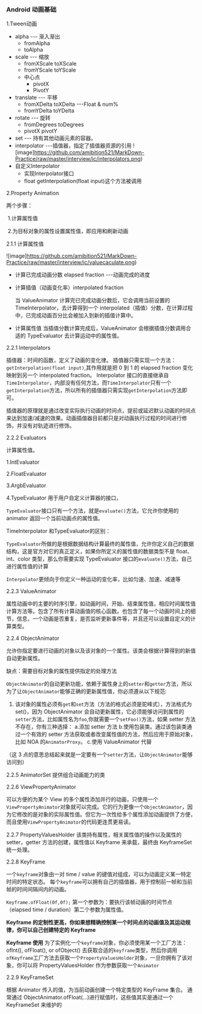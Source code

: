 ### Android 动画基础

1.Tween动画  

* alpha --- 渐入渐出
  * fromAlpha
  * toAlpha
* scale --- 缩放
  * fromXScale toXScale
  * fromYScale toYScale
  * 中心点
    * pivotX
    * PivotY
* translate --- 平移
  * fromXDelta toXDelta     ---Float & num%
  * fromYDelta toYDelta
* rotate  --- 旋转
  * fromDegrees  toDegrees
  * pivotX pivotY
* set --- 持有其他动画元素的容器。
* interpolator ---插值器，指定了插值器资源的引用
![image]https://github.com/amibition521/MarkDown-Practice/raw/master/interview/ic/interpolators.png)
* 自定义Interpolator
  * 实现Interpolator接口
  * float getInterpolation(float input)这个方法被调用

2.Property Animation

两个步骤：

​	1.计算属性值

​	2.为目标对象的属性设置属性值，即应用和刷新动画

2.1.1 计算属性值

![image]https://github.com/amibition521/MarkDown-Practice/raw/master/interview/ic/valuecaculate.png)

* 计算已完成动画分数 elapsed fraction ---动画完成的进度

* 计算插值（动画变化率）interpolated fraction

     当 ValueAnimator 计算完已完成动画分数后，它会调用当前设置的 TimeInterpolator，去计算得到一个 interpolated（插值）分数，在计算过程中，已完成动画百分比会被加入到新的插值计算中。  

* 计算属性值   当插值分数计算完成后，ValueAnimator 会根据插值分数调用合适的 TypeEvaluator 去计算运动中的属性值。

2.2.1  Interpolators

插值器：时间的函数，定义了动画的变化律。
插值器只需实现一个方法：`getInterpolation(float input)`,其作用就是把 0 到 1 的 elapsed fraction 变化映射到另一个 interpolated fraction。 Interpolator 接口的直接继承自`TimeInterpolator`，内部没有任何方法，而`TimeInterpolator`只有一个`getInterpolation`方法，所以所有的插值器只需实现`getInterpolation`方法即可。

插值器的原理就是通过改变实际执行动画的时间点，提前或延迟默认动画的时间点来达到加速/减速的效果。动画插值器目前都只是对动画执行过程的时间进行修饰，并没有对轨迹进行修饰。

2.2.2 Evaluators

计算属性值。

1.IntEvaluator

2.FloatEvaluator

3.ArgbEvaluator

4.TypeEvaluator   用于用户自定义计算器的接口，

`TypeEvaluator`接口只有一个方法，就是`evaluate()`方法，它允许你使用的 animator 返回一个当前动画点的属性值。

TimeInterpolator 和TypeEvaluator的区别：

`TypeEvaluator`所做的是根据数据结构计算最终的属性值，允许你定义自己的数据结构，这是官方对它的真正定义，如果你所定义的属性值的数据类型不是 float、int、color 类型，那么你需要实现 TypeEvaluator 接口的`evaluate()`方法，自己进行属性值的计算

`Interpolator`更倾向于你定义一种运动的变化率，比如匀速、加速、减速等

2.2.3 ValueAnimator

属性动画中的主要的时序引擎，如动画时间，开始、结束属性值，相应时间属性值计算方法等。包含了所有计算动画值的核心函数。也包含了每一个动画时间上的细节，信息，一个动画是否重复，是否监听更新事件等，并且还可以设置自定义的计算类型。

2.2.4 ObjectAnimator

允许你指定要进行动画的对象以及该对象的一个属性。该类会根据计算得到的新值自动更新属性。

缺点：需要目标对象的属性提供指定的处理方法   

`ObjectAnimator`的自动更新功能，依赖于属性身上的`setter`和`getter`方法，所以为了让`ObjectAnimator`能够正确的更新属性值，你必须遵从以下规范:

1. 该对象的属性必须有`get`和`set`方法（方法的格式必须是驼峰式），方法格式为 set()，因为 ObjectAnimator 会自动更新属性，它必须能够访问到属性的`setter`方法，比如属性名为`foo`,你就需要一个`setFoo()`方法，如果 setter 方法不存在，你有三种选择：
   a.添加 setter 方法
   b.使用包装类。通过该包装类通过一个有效的 setter 方法获取或者改变属性值的方法，然后应用于原始对象，比如 NOA 的`AnimatorProxy`。
   c.使用 ValueAnimator 代替

（这 3 点的意思总结起来就是一定要有一个`setter`方法，让`ObjectAnimator`能够访问到）

2.2.5 AnimatorSet    提供组合动画能力的类

2.2.6 ViewPropertyAnimator

可以方便的为某个 View 的多个属性添加并行的动画，只使用一个`ViewPropertyAnimator`对象就可以完成。它的行为更像一个`ObjectAnimator`，因为它修改的是对象的实际属性值。但它为一次性给多个属性添加动画提供了方便，而且使用`ViewPropertyAnimator`的代码更连贯更易读。

2.2.7 PropertyValuesHolder  该类持有属性，相关属性值的操作以及属性的 setter，getter 方法的创建，属性值以 Keyframe 来承载，最终由 KeyframeSet 统一处理。

2.2.8 KeyFrame 

一个`keyframe`对象由一对 time / value 的键值对组成，可以为动画定义某一特定时间的特定状态。
每个`keyframe`可以拥有自己的插值器，用于控制前一帧和当前帧的时间间隔间内的动画。

`Keyframe.ofFloat(0f,0f);` 第一个参数为：要执行该帧动画的时间节点（elapsed time / duration）第二个参数为属性值。

**Keyframe 的定制性更高，你如果想精确控制某一个时间点的动画值及其运动规律，你可以自己创建特定的 Keyframe**

**Keyframe 使用**
为了实例化一个`keyframe`对象，你必须使用某一个工厂方法：ofInt(), ofFloat(), or ofObject() 去获取合适的`keyframe`类型，然后你调用`ofKeyframe`工厂方法去获取一个`PropertyValuesHolder`对象，一旦你拥有了该对象，你可以将 PropertyValuesHolder 作为参数获取一个`Animator`

2.2.9 KeyFrameSet  

根据 Animator 传入的值，为当前动画创建一个特定类型的 KeyFrame 集合。
通常通过 ObjectAnimator.ofFloat(...)进行赋值时，这些值其实是通过一个 KeyFrameSet 来维护的
